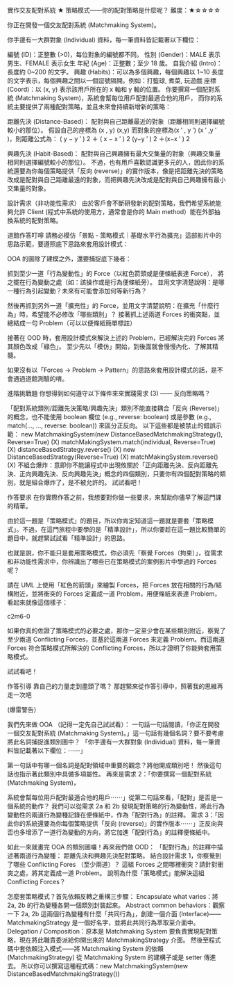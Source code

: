 實作交友配對系統 ★
策略模式——你的配對策略是什麼呢？
難度：★☆☆☆☆

你正在開發一個交友配對系統 (Matchmaking System)。

你手邊有一大群對象 (Individual) 資料，每一筆資料皆記載著以下欄位：

編號 (ID)：正整數 (>0)，每位對象的編號都不同。
性別 (Gender)：MALE 表示男生、FEMALE 表示女生
年紀 (Age)：正整數；至少 18 歲。
自我介紹 (Intro)：長度約 0~200 的文字。
興趣 (Habits)：可以為多個興趣，每個興趣以 1~10 長度的文字表示，每個興趣之間以一個逗號隔開。例如：打籃球, 煮菜, 玩遊戲
座標 (Coord)：以 (x, y) 表示該用戶所在的 x 軸和 y 軸的位置。
你要撰寫一個配對系統 (Matchmaking System)，系統會幫每位用戶配對最適合他的用戶， 而你的系統主要提供了兩種配對策略，並且未來會持續新增新的策略：

距離先決 (Distance-Based)： 配對與自己距離最近的對象（距離相同則選擇編號較小的那位）。
假設自己的座標為
(x , y) (x,y) 而對象的座標為(x ′ , y ′)
(x ′ ,y ′
)，則距離公式為：
(
y
−
y
′
)
2
＋
(
x
−
x
′
)
2
(y−y
′
)
2
＋(x−x
′
)
2

興趣先決 (Habit-Based)： 配對與自己興趣擁有最大交集量的對象（興趣交集量相同則選擇編號較小的那位）。
不過，也有用戶喜歡認識更多元的人，因此你的系統還要為你每個策略提供「反向 (reverse)」的實作版本，像是把距離先決的策略改成是配對與自己距離最遠的對象，而把興趣先決改成是配對與自己興趣擁有最小交集量的對象。

設計需求（非功能性需求）
由於客戶會不斷研發新的配對策略，我們希望系統能夠允許 Client (程式中系統的使用方，通常會是你的 Main method）能在外部抽換系統的配對策略。

道館作答叮嚀
請務必模仿「景點 - 策略模式｜基礎水平行為擴充」這部影片中的思路示範，要遵照底下思路來套用設計模式：

OOA 的圖除了建模之外，還要捕捉底下幾者：

抓到至少一道「行為變動性」的 Force（以紅色箭頭或是便條紙表達 Force），
將之擺在行為變動之處（如：該操作或是行為便條紙旁）。
並用文字清楚說明：是哪一種行為引起變動？未來有可能會添加何等新行為？

然後再抓到另外一道「擴充性」的 Force，並用文字清楚說明：在擴充「什麼行為」時，希望能不必修改「哪些類別」？
接著抓上述兩道 Forces 的衝突點，並總結成一句 Problem（可以以便條紙簡單標註）

接著在 OOD 時，套用設計模式來解決上述的 Problem，已經解決完的 Forces 將其顏色改成「綠色」。
至少先以「模仿」開始，到後面就會慢慢內化、了解其精髓。

如果沒有以「Forces → Problem → Pattern」的思路來套用設計模式的話，是不會通過道館測驗的唷。

進階挑戰題
你想得到如何遵守以下條件來來實踐需求 (3) —— 反向策略嗎？

「配對系統類別/距離先決策略/興趣先決」類別不能直接耦合「反向 (Reverse)」的概念，也不能使用 boolean 欄位 (e.g., reverse: boolean) 或是參數 (e.g., match(…, …, reverse: boolean)) 來區分正反向。
以下這些都是被禁止的錯誤示範：
new MatchmakingSystem(new DistanceBasedMatchmakingStrategy(), Reverse=True) (X)
matchMakingSystem.match(individual, Reverse=True) (X)
distanceBasedStrategy.reverse() (X)
new DistanceBasedStrategy(Reverse=True) (X)
matchMakingSystem.reverse() (X)
不組合爆炸：意即你不能讓程式中出現攸關於「正向距離先決、反向距離先決、正向興趣先決、反向興趣先決」概念的四個類別，只要你有四個配對策略的類別，就是組合爆炸了，是不被允許的。
試試看吧！

作答要求
在你實際作答之前，我想要對你做一些要求，來幫助你儘早了解這門課的精華。

由於這一題是「策略模式」的題目，所以你肯定知道這一題就是要套「策略模式」。不過，在這門旅程中要學的是「精準設計」，所以你要趁在這一題比較簡單的題目中，就趕緊試試看「精準設計」的思路。

也就是說，你不能只是套用策略模式，你必須先「察覺 Forces（拘束）」，從需求和非功能性需求中，你辨識出了哪些已在策略模式的案例影片中學過的 Forces 呢？

請在 UML 上使用「紅色的箭頭」來繪製 Forces，把 Forces 放在相關的行為/結構附近，並將衝突的 Forces 定義成一道 Problem，用便條紙來表達 Problem，看起來就像這個樣子：

c2m6-0

如果你真的佐證了策略模式的必要之處，那你一定至少會在某些類別附近，察覺了至少兩道 Conflicting Forces，並基於這兩道 Forces 來定義 Problem。而這兩道 Forces 符合策略模式所解決的 Conflicting Forces，所以才證明了你能夠套用策略模式。

試試看吧！

作答引導
靠自己的力量走到盡頭了嗎？ 那趕緊來從作答引導中，照著我的思維再走一次吧

(爆雷警告）

我們先來做 OOA （記得一定先自己試試看）：
一句話一句話閱讀，「你正在開發一個交友配對系統 (Matchmaking System)。」這一句話有幾個名詞？要不要考慮將此名詞捕捉進類別圖中？
「你手邊有一大群對象 (Individual) 資料，每一筆資料皆記載著以下欄位：⋯⋯」

第一句話中有哪一個名詞是配對領域中重要的觀念？將他開成類別吧！
然後這句話也指示著此類別中具備多項屬性。
再來是需求 2：「你要撰寫一個配對系統 (Matchmaking System)，

系統會幫每位用戶配對最適合他的用戶⋯⋯」從第二句話來看，「配對」是否是一個系統的動作？
我們可以從需求 2a 和 2b 發現配對策略的行為變動性，將此行為變動性的兩道行為變種記錄在便條紙中，作為「配對行為」的註釋。
需求 3：「因此你的系統還要為你每個策略提供「反向 (reverse)」的實作版本⋯⋯」正反向與否也多增添了一道行為變動的方向，將它加進「配對行為」的註釋便條紙中。

如此一來就畫完 OOA 的類別圖囉！再來我們做 OOD：
「配對行為」的註釋中描述著兩道行為變種：
距離先決和興趣先決配對策略。
結合設計需求 1，你察覺到了哪些 Conflicting Fores （至少兩道）？
這組 Forces 之間哪裡衝突？請針對衝突之處，將其定義成一道 Problem。
說明為什麼「策略模式」能解決這組 Conflicting Forces？

怎麼套策略模式？首先依賴反轉之重構三步驟：
Encapsulate what varies：將 2a, 2b 的行為變種各開一個類別封裝起來。
Abstract common behaviors：觀察一下 2a, 2b 這兩個行為變種有什麼「共同行為」，創建一個介面 (Interface)—— MatchmakingStrategy 是一個好名字，並將此共同行為萃取至介面中。
Delegation / Composition：原本是 Matchmaking System 要負責實現配對策略，現在將此職責委派給你開出來的 MatchmakingStrategy 介面。
然後至程式碼中套依賴注入模式——將 Matchmaking System 的依賴 (MatchmakingStrategy) 從 Matchmaking System 的建構子或是 setter 傳進去。
所以你可以撰寫這種程式碼：new MatchmakingSystem(new DistanceBasedMatchmakingStrategy())
